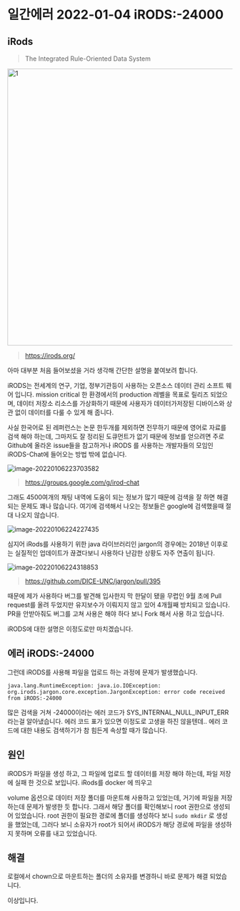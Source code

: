 # 일간에러 2022-01-04 iRODS:-24000

## iRods

> The Integrated Rule-Oriented Data System 

<img src=https://raw.githubusercontent.com/Shane-Park/mdblog/main/devlife/todayError/20220104.assets/image-20220106221828969.webp width=750 height=620 alt=1>

> https://irods.org/

아마 대부분 처음 들어보셨을 거라 생각해 간단한 설명을 붙여보려 합니다.

 iRODS는 전세계의 연구, 기업, 정부기관등이 사용하는 오픈소스 데이터 관리 소프트 웨어 입니다. mission critical 한 환경에서의 production 레벨을 목표로 릴리즈 되었으며, 데이터 저장소 리소스를 가상화하기 때문에 사용자가 데이터가저장된 디바이스와 상관 없이 데이터를 다룰 수 있게 해 줍니다.

사실 한국어로 된 레퍼런스는 논문 한두개를 제외하면 전무하기 때문에 영어로 자료를 검색 해야 하는데, 그마저도 잘 정리된 도큐먼트가 없기 때문에 정보를 얻으려면 주로 Github에 올라온 issue들을 참고하거나 iRODS 를 사용하는 개발자들의 모임인 iRODS-Chat에 들어오는 방법 밖에 없습니다.

![image-20220106223703582](https://raw.githubusercontent.com/Shane-Park/mdblog/main/devlife/todayError/20220104.assets/image-20220106223703582.webp)

>  https://groups.google.com/g/irod-chat

그래도 4500여개의 채팅 내역에 도움이 되는 정보가 많기 때문에 검색을 잘 하면 해결되는 문제도 꽤나 많습니다. 여기에 검색해서 나오는 정보들은 google에 검색했을때 절대 나오지 않습니다.

![image-20220106224227435](https://raw.githubusercontent.com/Shane-Park/mdblog/main/devlife/todayError/20220104.assets/image-20220106224227435.webp)

심지어 iRods를 사용하기 위한 java 라이브러리인 jargon의 경우에는 2018년 이후로는 실질적인 업데이트가 끊겼다보니 사용하다 난감한 상황도 자주 연출이 됩니다.

![image-20220106224318853](https://raw.githubusercontent.com/Shane-Park/mdblog/main/devlife/todayError/20220104.assets/image-20220106224318853.webp)

> https://github.com/DICE-UNC/jargon/pull/395

때문에 제가 사용하다 버그를 발견해 입사한지 막 한달이 됐을 무렵인 9월 초에 Pull request를 올려 두었지만 유지보수가 이뤄지지 않고 있어 4개월째 방치되고 있습니다. PR을 안받아줘도 버그를 고쳐 사용은 해야 하다 보니 Fork 해서 사용 하고 있습니다.

iRODS에 대한 설명은 이정도로만 마치겠습니다.

## 에러 iRODS:-24000

그런데 iRODS를 사용해 파일을 업로드 하는 과정에 문제가 발생했습니다.

```
java.lang.RuntimeException: java.io.IOException: org.irods.jargon.core.exception.JargonException: error code received from iRODS:-24000
```

많은 검색을 거쳐 -24000이라는 에러 코드가 SYS_INTERNAL_NULL_INPUT_ERR 라는걸 알아냈습니다. 에러 코드 표가 있으면 이정도로 고생을 하진 않을텐데.. 에러 코드에 대한 내용도 검색하기가 참 힘든게 속상할 때가 많습니다.

## 원인

iRODS가 파일을 생성 하고, 그 파일에 업로드 할 데이터를 저장 해야 하는데, 파일 저장에 실패 한 것으로 보입니다. iRods를 docker 에 띄우고

volume 옵션으로 데이터 저장 폴더를 마운트해 사용하고 있었는데, 거기에 파일을 저장하는데 문제가 발생한 듯 합니다. 그래서 해당 폴더를 확인해보니 root 권한으로 생성되어 있었습니다. root 권한이 필요한 경로에 폴더를 생성하다 보니 `sudo mkdir` 로 생성을 했었는데, 그러다 보니 소유자가 root가 되어서 iRODS가 해당 경로에 파일을 생성하지 못하며 오류를 내고 있었습니다.

## 해결

로컬에서 chown으로 마운트하는 폴더의 소유자를 변경하니 바로 문제가 해결 되었습니다.

이상입니다.

